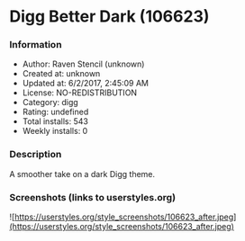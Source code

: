 # Digg Better Dark (106623)

### Information
- Author: Raven Stencil (unknown)
- Created at: unknown
- Updated at: 6/2/2017, 2:45:09 AM
- License: NO-REDISTRIBUTION
- Category: digg
- Rating: undefined
- Total installs: 543
- Weekly installs: 0


### Description
A smoother take on a dark Digg theme.


### Screenshots (links to userstyles.org)
![https://userstyles.org/style_screenshots/106623_after.jpeg](https://userstyles.org/style_screenshots/106623_after.jpeg)


